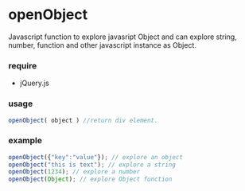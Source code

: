 # openObject
Javascript function to explore javasript Object and can explore string, number, function and other javascript instance as Object.

### require
 - jQuery.js

### usage
```javascript
openObject( object ) //return div element.
```

### example
```javascript
openObject({"key":"value"}); // explore an object
openObject("this is text"); // explore a string
openObject(1234); // explore a number
openObject(Object); // explore Object function
```
